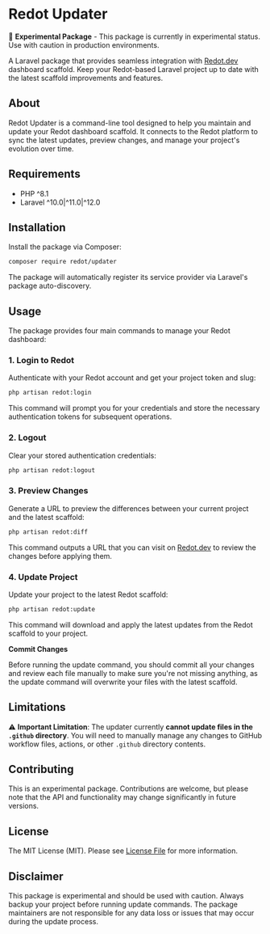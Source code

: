# Redot Updater

🚨 **Experimental Package** - This package is currently in experimental status. Use with caution in production environments.

A Laravel package that provides seamless integration with [Redot.dev](https://redot.dev) dashboard scaffold. Keep your Redot-based Laravel project up to date with the latest scaffold improvements and features.

## About

Redot Updater is a command-line tool designed to help you maintain and update your Redot dashboard scaffold. It connects to the Redot platform to sync the latest updates, preview changes, and manage your project's evolution over time.

## Requirements

- PHP ^8.1
- Laravel ^10.0|^11.0|^12.0

## Installation

Install the package via Composer:

```bash
composer require redot/updater
```

The package will automatically register its service provider via Laravel's package auto-discovery.

## Usage

The package provides four main commands to manage your Redot dashboard:

### 1. Login to Redot

Authenticate with your Redot account and get your project token and slug:

```bash
php artisan redot:login
```

This command will prompt you for your credentials and store the necessary authentication tokens for subsequent operations.

### 2. Logout

Clear your stored authentication credentials:

```bash
php artisan redot:logout
```

### 3. Preview Changes

Generate a URL to preview the differences between your current project and the latest scaffold:

```bash
php artisan redot:diff
```

This command outputs a URL that you can visit on [Redot.dev](https://redot.dev) to review the changes before applying them.

### 4. Update Project

Update your project to the latest Redot scaffold:

```bash
php artisan redot:update
```

This command will download and apply the latest updates from the Redot scaffold to your project.

**Commit Changes**

Before running the update command, you should commit all your changes and review each file manually to make sure you're not missing anything, as the update command will overwrite your files with the latest scaffold.

## Limitations

⚠️ **Important Limitation**: The updater currently **cannot update files in the `.github` directory**. You will need to manually manage any changes to GitHub workflow files, actions, or other `.github` directory contents.

## Contributing

This is an experimental package. Contributions are welcome, but please note that the API and functionality may change significantly in future versions.

## License

The MIT License (MIT). Please see [License File](LICENSE) for more information.

## Disclaimer

This package is experimental and should be used with caution. Always backup your project before running update commands. The package maintainers are not responsible for any data loss or issues that may occur during the update process.
